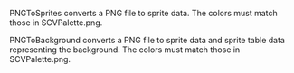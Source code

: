 PNGToSprites converts a PNG file to sprite data. The colors must match those in SCVPalette.png.  
  
PNGToBackground converts a PNG file to sprite data and sprite table data representing the background. The colors must match those in SCVPalette.png.  
